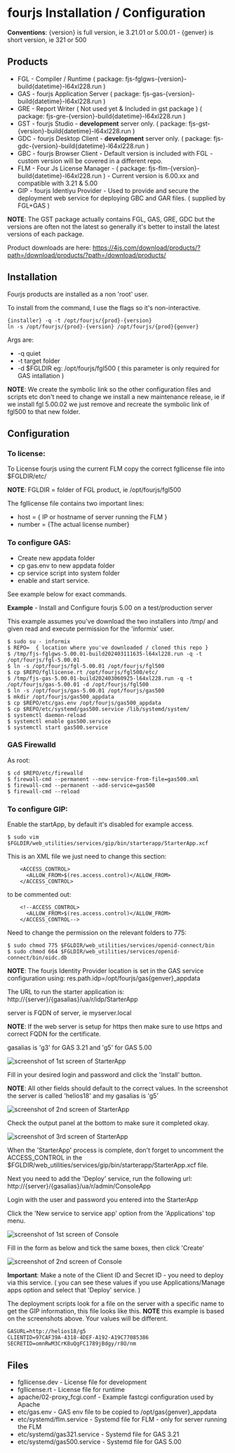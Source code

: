 # fourjs Installation / Configuration

__Conventions__: {version} is full version, ie 3.21.01 or 5.00.01  - {genver} is short version, ie 321 or 500

## Products

* FGL - Compiler / Runtime ( package: fjs-fglgws-{version}-build{datetime}-l64xl228.run )
* GAS - fourjs Application Server ( package: fjs-gas-{version}-build{datetime}-l64xl228.run )
* GRE - Report Writer ( Not used yet & Included in gst package ) ( package: fjs-gre-{version}-build{datetime}-l64xl228.run )
* GST - fourjs Studio - **development** server only. ( package: fjs-gst-{version}-build{datetime}-l64xl228.run )
* GDC - fourjs Desktop Client - **development** server only. ( package: fjs-gdc-{version}-build{datetime}-l64xl228.run )
* GBC - fourjs Browser Client - Default version is included with FGL - custom version will be covered in a different repo.
* FLM - Four Js License Manager - ( package: fjs-flm-{version}-build{datetime}-l64xl228.run ) - Current version is 6.00.xx and compatible with 3.21 & 5.00
* GIP - fourjs Identiyu Provider - Used to provide and secure the deployment web service for deploying GBC and GAR files. ( supplied by FGL+GAS )

__NOTE__: The GST package actually contains FGL, GAS, GRE, GDC but the versions are often not the latest so generally it's better to install the latest versions of each package.

Product downloads are here:
https://4js.com/download/products/?path=/download/products/?path=/download/products/

## Installation

Fourjs products are installed as a non 'root' user.

To install from the command, I use the flags so it's non-interactive.
```
{installer} -q -t /opt/fourjs/{prod}-{version}
ln -s /opt/fourjs/{prod}-{version} /opt/fourjs/{prod}{genver}
```

Args are:

* -q quiet
* -t target folder
* -d $FGLDIR eg: /opt/fourjs/fgl500  ( this parameter is only required for GAS intallation )

__NOTE__: We create the symbolic link so the other configuration files and scripts etc don't need to change we install a new maintenance release, ie if we install fgl 5.00.02 we just remove and recreate the symbolic link of fgl500 to that new folder.

## Configuration

### To license:

To License fourjs using the current FLM copy the correct fgllicense file into $FGLDIR/etc/

__NOTE__: FGLDIR = folder of FGL product, ie /opt/fourjs/fgl500

The fgllicense file contains two important lines:

* host =  { IP or hostname of server running the FLM }
* number = {The actual license number}

### To configure GAS:

* Create new appdata folder
* cp gas.env to new appdata folder
* cp service script into system folder
* enable and start service.

See example below for exact commands.

__Example__ - Install and Configure fourjs 5.00 on a test/production server

This example assumes you've download the two installers into /tmp/ and given read and execute permission for the 'informix' user.
```
$ sudo su - informix
$ REPO=  { location where you've downloaded / cloned this repo }
$ /tmp/fjs-fglgws-5.00.01-build202403111635-l64xl228.run -q -t /opt/fourjs/fgl-5.00.01
$ ln -s /opt/fourjs/fgl-5.00.01 /opt/fourjs/fgl500
$ cp $REPO/fgllicense.rt /opt/fourjs/fgl500/etc/
$ /tmp/fjs-gas-5.00.01-build202403060925-l64xl228.run -q -t /opt/fourjs/gas-5.00.01 -d /opt/fourjs/fgl500
$ ln -s /opt/fourjs/gas-5.00.01 /opt/fourjs/gas500
$ mkdir /opt/fourjs/gas500_appdata
$ cp $REPO/etc/gas.env /opt/fourjs/gas500_appdata
$ cp $REPO/etc/systemd/gas500.service /lib/systemd/system/
$ systemctl daemon-reload
$ systemctl enable gas500.service
$ systemctl start gas500.service
```

### GAS Firewalld

As root:

```
$ cd $REPO/etc/firewalld
$ firewall-cmd --permanent --new-service-from-file=gas500.xml
$ firewall-cmd --permanent --add-service=gas500
$ firewall-cmd --reload
```


### To configure GIP:

Enable the startApp, by default it's disabled for example access.
```
$ sudo vim $FGLDIR/web_utilities/services/gip/bin/starterapp/StarterApp.xcf
```
This is an XML file we just need to change this section:
```
    <ACCESS_CONTROL>
      <ALLOW_FROM>$(res.access.control)</ALLOW_FROM>
    </ACCESS_CONTROL>
```
to be commented out:
```
    <!--ACCESS_CONTROL>
      <ALLOW_FROM>$(res.access.control)</ALLOW_FROM>
    </ACCESS_CONTROL-->
```

Need to change the permission on the relevant folders to 775:
```
$ sudo chmod 775 $FGLDIR/web_utilities/services/openid-connect/bin
$ sudo chmod 664 $FGLDIR/web_utilities/services/openid-connect/bin/oidc.db
```

__NOTE__: The fourjs Identity Provider location is set in the GAS service configuration using: res.path.idp=/opt/fourjs/gas{genver}_appdata

The URL to run the starter application is: http://{server}/{gasalias}/ua/r/idp/StarterApp

server is FQDN of server, ie myserver.local

__NOTE__: If the web server is setup for https then make sure to use https and correct FQDN for the certificate.

gasalias is 'g3' for GAS 3.21 and 'g5' for GAS 5.00

![screenshot of 1st screen of StarterApp](pics/GIP_StarterApp1.png)

Fill in your desired login and password and click the 'Install' button.

__NOTE__: All other fields should default to the correct values.  In the screenshot the server is called 'helios18' and my gasalias is 'g5' 

![screenshot of 2nd screen of StarterApp](pics/GIP_StarterApp2.png)

Check the output panel at the bottom to make sure it completed okay.

![screenshot of 3rd screen of StarterApp](pics/GIP_StarterApp3.png)

When the 'StarterApp' process is complete, don't forget to uncomment the ACCESS_CONTROL in the $FGLDIR/web_utilities/services/gip/bin/starterapp/StarterApp.xcf file.

Next you need to add the 'Deploy' service, run the following url: http://{server}/{gasalias}/ua/r/admin/ConsoleApp

Login with the user and password you entered into the StarterApp

Click the 'New service to service app' option from the 'Applications' top menu.

![screenshot of 1st screen of Console](pics/GIP_Console1.png)

Fill in the form as below and tick the same boxes, then click 'Create'

![screenshot of 2nd screen of Console](pics/GIP_Console2.png)

__Important__:  Make a note of the Client ID and Secret ID - you need to deploy via this service. ( you can see these values if you use Applications/Manage apps option and select that 'Deploy' service. )

The deployment scripts look for a file on the server with a specific name to get the GIP information, this file looks like this.  __NOTE__ this example is based on the screenshots above. Your values will be different.

```
GASURL=http://helios18/g5
CLIENTID=97CAF39A-4318-4DEF-A192-A19C77085386
SECRETID=omnRwM3CrK8uQgFC1789jBdgy/r8O/nm
```

## Files

* fgllicense.dev - License file for development
* fgllicense.rt - License file for runtime
* apache/02-proxy_fcgi.conf - Example fastcgi configuration used by Apache
* etc/gas.env - GAS env file to be copied to /opt/gas{genver}_appdata
* etc/systemd/flm.service - Systemd file for FLM - only for server running the FLM
* etc/systemd/gas321.service - Systemd file for GAS 3.21
* etc/systemd/gas500.service - Systemd file for GAS 5.00
